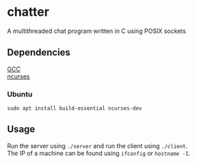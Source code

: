 # chatter
A multithreaded chat program written in C using POSIX sockets

## Dependencies
[GCC](https://gcc.gnu.org/install/)\
[ncurses](https://www.gnu.org/software/ncurses/)

### Ubuntu
```sudo apt install build-essential ncurses-dev```

## Usage
Run the server using ```./server``` and run the client using ```./client```.\
The IP of a machine can be found using ```ifconfig``` or ```hostname -I```.
